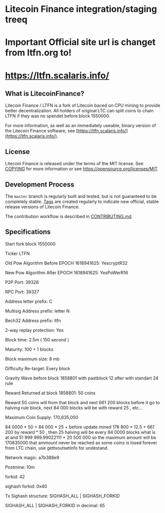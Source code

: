Litecoin Finance integration/staging treeq
=====================================

Important Official site url is changet from ltfn.org to!
=====================================

https://ltfn.scalaris.info/
=====================================

What is LitecoinFinance?
----------------

Litecoin Finance / LTFN is a fork of Litecoin baced on CPU mining to provide better decentralization.
All holders of original LTC can split coins to chain LTFN if they was no spendet before block 1550000.

For more information, as well as an immediately useable, binary version of
the Litecoin Finance software, see [https://ltfn.scalaris.info/](https://ltfn.scalaris.info/).

License
-------

Litecoin Finance is released under the terms of the MIT license. See [COPYING](COPYING) for more
information or see https://opensource.org/licenses/MIT.

Development Process
-------------------

The `master` branch is regularly built and tested, but is not guaranteed to be
completely stable. [Tags](https://github.com/litecoinfinance/litecoinfinance/tags) are created
regularly to indicate new official, stable release versions of Litecoin Finance.

The contribution workflow is described in [CONTRIBUTING.md](CONTRIBUTING.md).

Specifications
--------------
Start fork block 1550000

Ticker LTFN

Old Pow Algorithm Before EPOCH 1618941625: YescryptR32 

New Pow Algorithm After EPOCH 1618941625: YesPoWerR16

P2P Port: 39328

RPC Port: 39327

Address letter prefix: C

Multisig Address prefix: letter N

Bech32 Address prefix: ltfn

2-way replay protection: Yes

Block time: 2.5m ( 150 second )

Maturity: 100 + 1 blocks

Block maximum size: 8 mb

Difficulty Re-target: Every block 

Gravity Wave before block 1858801 with pastblock 12 after with standart 24 rule

Reward Returned at block 1858801: 50 coins

Reward 50 coins will from that block and next 661 200 blocks before it go to halving rule block, next 84 000 blocks will be with reward 25 , etc...

Maximum Coin Supply: 170,835,000

84 0000 * 50 + 84 000 * 25 + before update mined 178 800 * 12.5 + 661 200 by reward * 50 , then 25  halving will be every 84 0000 blocks what is at and  51 999 999.99022111 + 20 500 000 so the maximum amount will be 170835000
that ammount never be reached as some coins is losed forever from LTC chain, use  gettxoutsetinfo for undestand.  

Network magic: a7b388e9

Postmine: 10m

forkid: 42

sighash forkid: 0x40

Tx Sighash structure: SIGHASH_ALL | SIGHASH_FORKID

SIGHASH_ALL | SIGHASH_FORKID in decimal: 65


